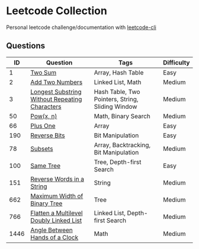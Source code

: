 # Leetcode Collection

Personal leetcode challenge/documentation with [leetcode-cli](https://github.com/kavimaluskam/leetcode-cli)

## Questions

| ID | Question | Tags | Difficulty |
| -- | -------- | ---- | --------- |
|  1 | [Two Sum](./1_two-sum) | Array, Hash Table | Easy |
|  2 | [Add Two Numbers](./2_add-two-numbers) | Linked List, Math | Medium |
| 3 | [Longest Substring Without Repeating Characters](3_longest-substring-without-repeating-characters) | Hash Table, Two Pointers, String, Sliding Window | Medium |
| 50 | [Pow(x, n)](50_powx-n) | Math, Binary Search | Medium |
| 66 | [Plus One](66_plus-one) | Array | Easy |
| 190 | [Reverse Bits](190_reverse-bits) | Bit Manipulation | Easy |
| 78 | [Subsets](78_subsets) | Array, Backtracking, Bit Manipulation | Medium |
| 100 | [Same Tree](100_same-tree) | Tree, Depth-first Search | Easy |
| 151 | [Reverse Words in a String](151_reverse-words-in-a-string) | String | Medium |
| 662| [Maximum Width of Binary Tree](./662_maximum-width-of-binary-tree) | Tree | Medium |
| 766 | [Flatten a Multilevel Doubly Linked List](766_flatten-a-multilevel-doubly-linked-list) | Linked List, Depth-first Search | Medium |
| 1446| [Angle Between Hands of a Clock](./1446_angle-between-hands-of-a-clock) | Math | Medium |
